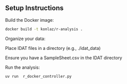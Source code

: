 ## Setup Instructions

Build the Docker image:

```bash
docker build -t konlaz/r-analysis .
```

Organize your data:

Place IDAT files in a directory (e.g., ./idat_data)

Ensure you have a SampleSheet.csv in the IDAT directory

Run the analysis:

```bash
uv run  r_docker_controller.py
```
